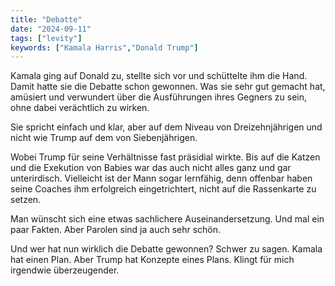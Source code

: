 ```yaml
---
title: "Debatte"
date: "2024-09-11"
tags: ["levity"]
keywords: ["Kamala Harris","Donald Trump"]
---
```

Kamala ging auf Donald zu, stellte sich vor und schüttelte ihm die Hand. Damit hatte sie die Debatte schon gewonnen.
Was sie sehr gut gemacht hat, amüsiert und verwundert über die Ausführungen ihres Gegners zu sein, ohne dabei verächtlich zu wirken.

Sie spricht einfach und klar, aber auf dem Niveau von Dreizehnjährigen und nicht wie Trump auf dem von Siebenjährigen.

Wobei Trump für seine Verhältnisse fast präsidial wirkte. Bis auf die Katzen und die Exekution von Babies war das auch nicht alles ganz und gar unterirdisch. Vielleicht ist der Mann sogar lernfähig, denn offenbar haben seine Coaches ihm erfolgreich eingetrichtert, nicht auf die Rassenkarte zu setzen.

Man wünscht sich eine etwas sachlichere Auseinandersetzung. Und mal ein paar Fakten. Aber Parolen sind ja auch sehr schön.

Und wer hat nun wirklich die Debatte gewonnen? Schwer zu sagen. Kamala hat einen Plan. Aber Trump hat Konzepte eines Plans. Klingt für mich irgendwie überzeugender.